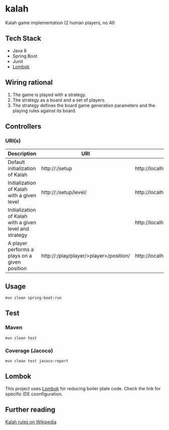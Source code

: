 # kalah
Kalah game implementation (2 human players, no AI)

## Tech Stack
* Java 8
* Spring Boot
* Junit
* [Lombok](https://projectlombok.org)

## Wiring rational
1. The game is played with a strategy.
2. The strategy as a board and a set of players.
3. The strategy defines the board game generation parameters and the playing rules against its board.

## Controllers

### URI(s)
Description | URI | Example
----------- | --- | -------
Default initialization of Kalah | http://<host>:<server port>/setup | http://localhost:8080/setup
Initialization of Kalah with a given level | http://<host>:<server port>/setup/level/<level> | http://localhost:8080/setup/level/6
Initialization of Kalah with a given level and strategy | | http://localhost:8080/setup/level/6/strategy/someStrategy
A player performs a plays on a given position | http://<host>:<server port>/play/player/>player>/position/<position> | http://localhost:8080/play/player/1/position/3

## Usage
```
mvn clean spring-boot:run
```

## Test

### Maven
```
mvn clean test
```
### Coverage (Jacoco)
```
mvn clean test jacoco:report
```

## Lombok
This project uses [Lombok](https://projectlombok.org) for reducing boiler plate code. Check the link for specific IDE coonfiguration.

## Further reading
[Kalah rules on Wikipedia](https://en.wikipedia.org/wiki/Kalah)